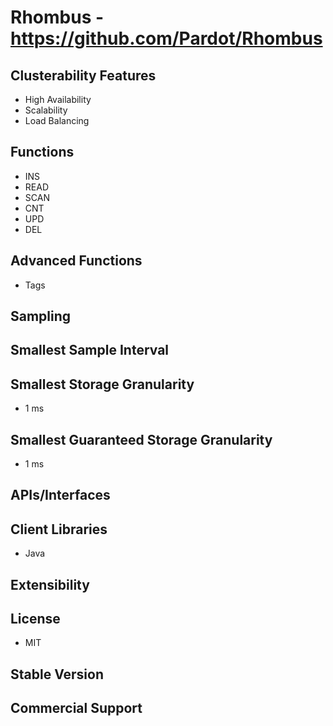 # Rhombus - https://github.com/Pardot/Rhombus

## Clusterability Features
- High Availability
- Scalability
- Load Balancing

## Functions
- INS
- READ
- SCAN
- CNT
- UPD
- DEL

## Advanced Functions
- Tags

## Sampling

## Smallest Sample Interval

## Smallest Storage Granularity
- 1 ms

## Smallest Guaranteed Storage Granularity
- 1 ms

## APIs/Interfaces

## Client Libraries
- Java

## Extensibility

## License
- MIT

## Stable Version

## Commercial Support